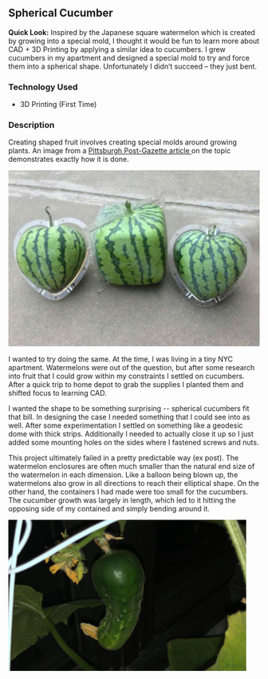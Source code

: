 ## Spherical Cucumber

**Quick Look:** Inspired by the Japanese square watermelon which is created by growing into a special mold, I thought it would be fun to learn more about CAD + 3D Printing by applying a similar idea to cucumbers. I grew cucumbers in my apartment and designed a special mold to try and force them into a spherical shape. Unfortunately I didn’t succeed – they just bent.

### Technology Used
- 3D Printing (First Time)

### Description

Creating shaped fruit involves creating special molds around growing plants. An image from a <a href="https://www.post-gazette.com/life/food/2016/08/10/Square-watermelons-are-novel-but-also-costly-and-labor-intensive/stories/201607290201"> Pittsburgh Post-Gazette article </a> on the topic demonstrates exactly how it is done. 

<img src="images/watermelon.jpg?raw=true"/>

I wanted to try doing the same. At the time, I was living in a tiny NYC apartment. Watermelons were out of the question, but after some research into fruit that I could grow within my constraints I settled on cucumbers. After a quick trip to home depot to grab the supplies I planted them and shifted focus to learning CAD.

I wanted the shape to be something surprising -- spherical cucumbers fit that bill. In designing the case I needed something that I could see into as well. After some experimentation I settled on something like a geodesic dome with thick strips. Additionally I needed to actually close it up so I just added some mounting holes on the sides where I fastened screws and nuts. 

This project ultimately failed in a pretty predictable way (ex post). The watermelon enclosures are often much smaller than the natural end size of the watermelon in each dimension. Like a balloon being blown up, the watermelons also grow in all directions to reach their elliptical shape. On the other hand, the containers I had made were too small for the cucumbers. The cucumber growth was largely in length, which led to it hitting the opposing side of my contained and simply bending around it. 

<img src="images/bent-cuke.png?raw=true"/>
